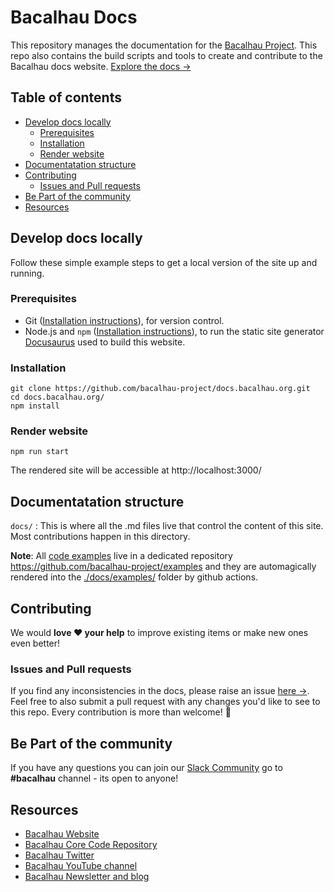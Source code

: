# Bacalhau Docs

This repository manages the documentation for the <a href="https://www.bacalhau.org/">Bacalhau Project</a>. This repo also contains the build scripts and tools to create and contribute to the Bacalhau docs website. <a href="https://docs.bacalhau.org/">Explore the docs →</a></p>

## Table of contents
- [Develop docs locally](#develop-docs-locally)
    - [Prerequisites](#prerequisites)
    - [Installation](#installation)
    - [Render website](#render-website)
- [Documentatation structure](#documentatation-structure)
- [Contributing](#contributing)
  - [Issues and Pull requests](#issues-and-pull-requests)
- [Be Part of the community ](#be-part-of-the-community )
- [Resources](#resources)


## Develop docs locally
Follow these simple example steps to get a local version of the site up and running.

### Prerequisites
- Git ([Installation instructions](https://github.com/git-guides/install-git)), for version control.
- Node.js and `npm` ([Installation instructions](https://treehouse.github.io/installation-guides/mac/node-mac.html)), to run the static site generator [Docusaurus](https://docusaurus.io/docs) used to build this website.

### Installation

```
git clone https://github.com/bacalhau-project/docs.bacalhau.org.git
cd docs.bacalhau.org/
npm install
```

### Render website

```
npm run start
```
The rendered site will be accessible at http://localhost:3000/

## Documentatation structure
`docs/` : This is where all the .md files live that control the content of this site. Most contributions happen in this directory.

**Note**: All [code examples](https://docs.bacalhau.org/examples/) live in a dedicated repository https://github.com/bacalhau-project/examples and they are automagically rendered into the [./docs/examples/](https://github.com/bacalhau-project/docs.bacalhau.org/tree/main/docs/examples) folder by github actions.

## Contributing
We would **love ❤️ your help** to improve existing items or make new ones even better! 

### Issues and Pull requests
If you find any inconsistencies in the docs, please raise an issue [here →](https://github.com/bacalhau-project/docs.bacalhau.org/issues). Feel free to also submit a pull request with any changes you'd like to see to this repo. Every contribution is more than welcome! 🎈

## Be Part of the community 
If you have any questions you can join our [Slack Community](https://filecoin.io/slack) go to **#bacalhau** channel - its open to anyone!


## Resources
- [Bacalhau Website](https://www.bacalhau.org/)
- [Bacalhau Core Code Repository](https://github.com/filecoin-project/bacalhau)
- [Bacalhau Twitter](https://twitter.com/BacalhauProject)
- [Bacalhau YouTube channel](https://www.youtube.com/channel/UC45IQagLzNR3wdNCUn4vi0A)
- [Bacalhau Newsletter and blog](https://bacalhau.substack.com/)
